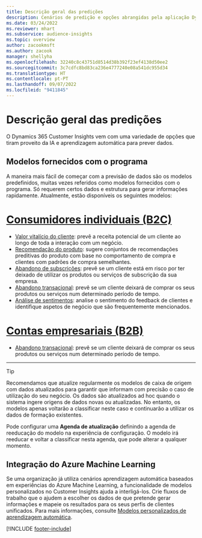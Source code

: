 ```yaml
---
title: Descrição geral das predições
description: Cenários de predição e opções abrangidas pela aplicação Dynamics 365 Customer Insights.
ms.date: 03/24/2022
ms.reviewer: mhart
ms.subservice: audience-insights
ms.topic: overview
author: zacookmsft
ms.author: zacook
manager: shellyha
ms.openlocfilehash: 32240c8c43751d8514d38b392f23ef4138d50ee2
ms.sourcegitcommit: 3c7cdfc8bd83ca236e4777240e08a541dc955d34
ms.translationtype: HT
ms.contentlocale: pt-PT
ms.lasthandoff: 09/07/2022
ms.locfileid: "9411845"
---
```

# <a name="predictions-overview"></a>Descrição geral das predições

O Dynamics 365 Customer Insights vem com uma variedade de opções que tiram proveito da IA e aprendizagem automática para prever dados. 

## <a name="out-of-box-models"></a>Modelos fornecidos com o programa

A maneira mais fácil de começar com a previsão de dados são os modelos predefinidos, muitas vezes referidos como modelos fornecidos com o programa. Só requerem certos dados e estrutura para gerar informações rapidamente. Atualmente, estão disponíveis os seguintes modelos: 

# <a name="individual-consumers-b-to-c"></a>[Consumidores individuais (B2C)](#tab/b2c)

- [Valor vitalício do cliente](predict-customer-lifetime-value.md): prevê a receita potencial de um cliente ao longo de toda a interação com um negócio.
- [Recomendação do produto](predict-product-recommendation.md): sugere conjuntos de recomendações preditivas do produto com base no comportamento de compra e clientes com padrões de compra semelhantes.
- [Abandono de subscrições](predict-subscription-churn.md): prevê se um cliente está em risco por ter deixado de utilizar os produtos ou serviços de subscrição da sua empresa.
- [Abandono transacional](predict-transactional-churn.md): prevê se um cliente deixará de comprar os seus produtos ou serviços num determinado período de tempo.
- [Análise de sentimentos](sentiment-analysis.md): analise o sentimento do feedback de clientes e identifique aspetos de negócio que são frequentemente mencionados.

# <a name="business-accounts-b-to-b"></a>[Contas empresariais (B2B)](#tab/b2b)

- [Abandono transacional](predict-transactional-churn.md): prevê se um cliente deixará de comprar os seus produtos ou serviços num determinado período de tempo.

---

> [!TIP]
> Recomendamos que atualize regularmente os modelos de caixa de origem com dados atualizados para garantir que informam com precisão o caso de utilização do seu negócio. Os dados são atualizados ad hoc quando o sistema ingere origens de dados novas ou atualizadas. No entanto, os modelos apenas voltarão a classificar neste caso e continuarão a utilizar os dados de formação existentes.
>
> Pode configurar uma **Agenda de atualização** definindo a agenda de reeducação do modelo na experiência de configuração. O modelo irá reeducar e voltar a classificar nesta agenda, que pode alterar a qualquer momento.

## <a name="azure-machine-learning-integration"></a>Integração do Azure Machine Learning

Se uma organização já utiliza cenários aprendizagem automática baseados em experiências do Azure Machine Learning, a funcionalidade de modelos personalizados no Customer Insights ajuda a interligá-los. Crie fluxos de trabalho que o ajudem a escolher os dados de que pretende gerar informações e mapeie os resultados para os seus perfis de clientes unificados. Para mais informações, consulte [Modelos personalizados de aprendizagem automática](custom-models.md).

[!INCLUDE [footer-include](includes/footer-banner.md)]

